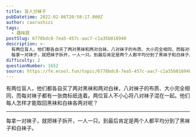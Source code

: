 ```yaml
---
title: 盲人分袜子
pubDatetime: 2022-02-06T20:58:17.000Z
author: caorushizi
tags:
  - 趣味题
postSlug: 6778bdc8-7ea5-457c-aac7-c1a35b016940
description: >-
  有两位盲人，他们都各自买了两对黑袜和两对白袜，八对袜子的布质、大小完全相同，而每对袜子都有一张商标纸连着。两位盲人不小心将八对袜子混在一起。他们每人怎样才能取回黑袜和白袜各两对呢？
  每拿一对袜子，就把袜子拆开，一人一只。到最后肯定是两个人都平均分到了黑袜子和白袜子。
difficulty: 2
questionNumber: 1652
source: https://fe.ecool.fun/topic/6778bdc8-7ea5-457c-aac7-c1a35b016940
---
```


有两位盲人，他们都各自买了两对黑袜和两对白袜，八对袜子的布质、大小完全相同，而每对袜子都有一张商标纸连着。两位盲人不小心将八对袜子混在一起。他们每人怎样才能取回黑袜和白袜各两对呢？

---

每拿一对袜子，就把袜子拆开，一人一只。到最后肯定是两个人都平均分到了黑袜子和白袜子。
